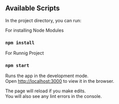 

## Available Scripts

In the project directory, you can run:

For installing Node Modules

### `npm install`

For Runnig Project

### `npm start`

Runs the app in the development mode.\
Open [http://localhost:3000](http://localhost:3000) to view it in the browser.

The page will reload if you make edits.\
You will also see any lint errors in the console.

